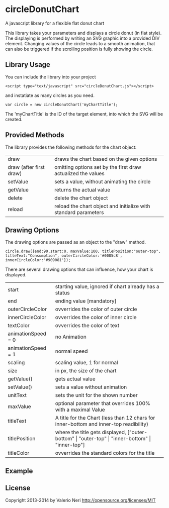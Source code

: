 circleDonutChart
================

A javascript library for a flexible flat donut chart

This library takes your parameters and displays a circle donut (in flat style). 
The displaying is performed by writing an SVG graphic into a provided DIV element.
Changing values of the circle leads to a smooth animation, that can also be triggered if the scrolling position
is fully showing the circle.

Library Usage
-------------

You can include the library into your project
```
<script type="text/javascript" src="circleDonutChart.js"></script>
```
and instatiate as many circles as you need.

```
var circle = new circleDonutChart('myChartTitle');
```
The 'myChartTitle' is the ID of the target element, into which the SVG will be created.

Provided Methods
----------------

The library provides the following methods for the chart object:
<table>
	<tr><td>draw</td><td>draws the chart based on the given options</td></tr>
	<tr><td>draw (after first draw)</td><td>omitting options set by the first draw actualized the values</td></tr>
	<tr><td>setValue</td><td>sets a value, without animating the circle</td></tr>
	<tr><td>getValue</td><td>returns the actual value</td></tr>
	<tr><td>delete</td><td>delete the chart object</td></tr>
	<tr><td>reload</td><td>reload the chart object and initialize with standard parameters</td></tr>

</table>

Drawing Options
---------------

The drawing options are passed as an object to the "draw" method.
```
circle.draw({end:90,start:0, maxValue:100, titlePosition:"outer-top", titleText:"Consumption", outerCircleColor:'#0085c8', innerCircleColor:'#909081'});
```

There are several drawing options that can influence, how your chart is displayed.
<table>
	<tr><td>start</td><td>starting value, ignored if chart already has a status</td></tr>
	<tr><td>end</td><td>ending value [mandatory]</td></tr>
	<tr><td>outerCircleColor</td><td>ovverrides the color of outer circle</td></tr>
	<tr><td>innerCircleColor</td><td>ovverrides the color of inner circle</td></tr>
	<tr><td>textColor</td><td>ovverrides the color of text</td></tr>
	<tr><td>animationSpeed = 0</td><td>no Animation</td></tr>
	<tr><td>animationSpeed = 1</td><td>normal speed</td></tr>
	<tr><td>scaling</td><td>scaling value, 1 for normal</td></tr>
	<tr><td>size</td><td>in px, the size of the chart</td></tr>
	<tr><td>getValue()</td><td>gets actual value</td></tr>
	<tr><td>setValue()</td><td>sets a value without animation</td></tr>
	<tr><td>unitText</td><td>sets the unit for the shown number</td></tr>
	<tr><td>maxValue</td><td>optional parameter that overrides 100%  with a maximal Value</td></tr>
	<tr><td>titleText</td><td>A title for the Chart (less than 12 chars for inner-bottom and inner-top readibility)</td></tr>
	<tr><td>titlePosition</td><td>where the title gets displayed, ["outer-bottom" | "outer-top" | "inner-bottom" | "inner-top"]</td></tr>
	<tr><td>titleColor</td><td>ovverrides the standard colors for the title</td></tr>
</table>

Example
-------


License
-------
Copyright 2013-2014 by Valerio Neri
http://opensource.org/licenses/MIT
